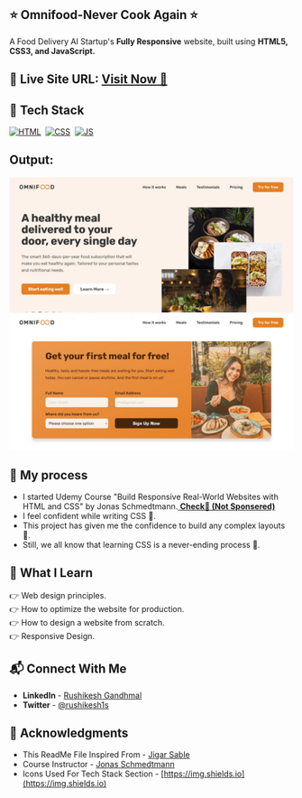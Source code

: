 ## ⭐ Omnifood-Never Cook Again ⭐

A Food Delivery AI Startup's **Fully Responsive** website, built using **HTML5, CSS3, and JavaScript.**
<br>

## 📌 **Live Site URL:** <a href="https://omnifood-to-cook.netlify.app/" target="_blank">**Visit Now** 🚀</a>

## 📌 Tech Stack

[![HTML](https://img.shields.io/badge/html5%20-%23E34F26.svg?&style=for-the-badge&logo=html5&logoColor=white)](https://github.com/RushikeshGandhmal)&nbsp;
[![CSS](https://img.shields.io/badge/css3%20-%231572B6.svg?&style=for-the-badge&logo=css3&logoColor=white)](https://github.com/RushikeshGandhmal)&nbsp;
[![JS](https://img.shields.io/badge/javascript%20-%23323330.svg?&style=for-the-badge&logo=javascript&logoColor=%23F7DF1E)](https://github.com/RushikeshGandhmal)
<br>

## Output:

![](./screenshots/hero-section.jpg)
![](./screenshots/call-to-action-section.jpg)

## 📌 My process

- I started Udemy Course "Build Responsive Real-World Websites with HTML and CSS" by Jonas Schmedtmann.<a href="https://www.udemy.com/course/design-and-develop-a-killer-website-with-html5-and-css3/" target="_blank"> **Check🚀 (Not Sponsered)**</a>
- I feel confident while writing CSS 👊.
- This project has given me the confidence to build any complex layouts 👊.
- Still, we all know that learning CSS is a never-ending process 🚫.

## 📌 What I Learn

👉 Web design principles.  
👉 How to optimize the website for production.  
👉 How to design a website from scratch.  
👉 Responsive Design.

## 📬 Connect With Me

- **LinkedIn** - [Rushikesh Gandhmal](https://www.linkedin.com/in/rushikesh-gandhmal/)
- **Twitter** - [@rushikesh1s](https://twitter.com/rushikesh1s)

## 📌 Acknowledgments

- This ReadMe File Inspired From - [Jigar Sable](https://github.com/jigar-sable)
- Course Instructor - [Jonas Schmedtmann](https://codingheroes.io/)
- Icons Used For Tech Stack Section - [https://img.shields.io](https://img.shields.io)
